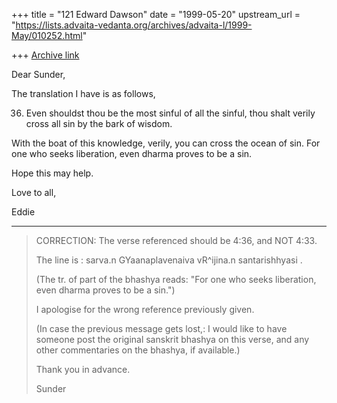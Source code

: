 +++
title = "121 Edward Dawson"
date = "1999-05-20"
upstream_url = "https://lists.advaita-vedanta.org/archives/advaita-l/1999-May/010252.html"

+++
[Archive link](https://lists.advaita-vedanta.org/archives/advaita-l/1999-May/010252.html)

Dear Sunder,

The translation I have is as follows,

36. Even shouldst thou be the most sinful of all the sinful, thou shalt
verily cross all sin by the bark of wisdom.

With the boat of this knowledge, verily, you can cross the ocean of sin.
For one who seeks liberation, even dharma proves to be a sin.

Hope this may help.

Love to all,

Eddie

----------
>
> CORRECTION: The verse referenced should be 4:36, and NOT 4:33.
>
> The line is : sarva.n GYaanaplavenaiva vR^ijina.n santarishhyasi .
>
> (The tr. of part of the bhashya reads: "For one who seeks liberation, even
> dharma proves to be a sin.")
>
> I apologise for the wrong reference previously given.
>
> (In case the previous message gets lost,: I would like to have someone
post
> the original sanskrit bhashya on this verse, and any other commentaries on
> the bhashya, if available.)
>
>
> Thank you in advance.
>
> Sunder
>

